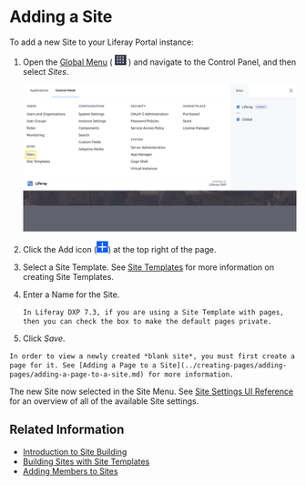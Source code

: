 # Adding a Site

To add a new Site to your Liferay Portal instance:

1. Open the [Global Menu](../../getting-started/navigating-dxp.md) ( ![Global Menu icon](../../images/icon-applications-menu.png) ) and navigate to the Control Panel, and then select *Sites*.

    ![The Sites Control Panel location.](./adding-a-site/images/01.png)

1. Click the Add icon (![Add Site](../../images/icon-add.png)) at the top right of the page.

1. Select a Site Template. See [Site Templates](./building-sites-with-site-templates.md) for more information on creating Site Templates.

1. Enter a Name for the Site.

   ```{note}
   In Liferay DXP 7.3, if you are using a Site Template with pages, then you can check the box to make the default pages private.
   ```

1. Click *Save*.

```{tip}
In order to view a newly created *blank site*, you must first create a page for it. See [Adding a Page to a Site](../creating-pages/adding-pages/adding-a-page-to-a-site.md) for more information.
```

The new Site now selected in the Site Menu. See [Site Settings UI Reference](../site-settings/site-settings-ui-reference.md) for an overview of all of the available Site settings.

## Related Information

* [Introduction to Site Building](../introduction-to-site-building.md)
* [Building Sites with Site Templates](./building-sites-with-site-templates.md)
* [Adding Members to Sites](./site-membership/adding-members-to-sites.md)
